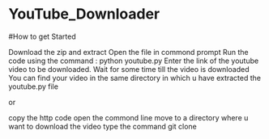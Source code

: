 # YouTube_Downloader

#How to get Started

Download the zip and extract 
Open the file in commond prompt
Run the code using the command : python youtube.py
Enter the link of the youtube video to be downloaded.
Wait for some time till the video is downloaded
You can find your video in the same directory in which u have extracted the youtube.py file

or 

copy the http code
open the commond line
move to a directory where u want to download the video
type the command git clone 
